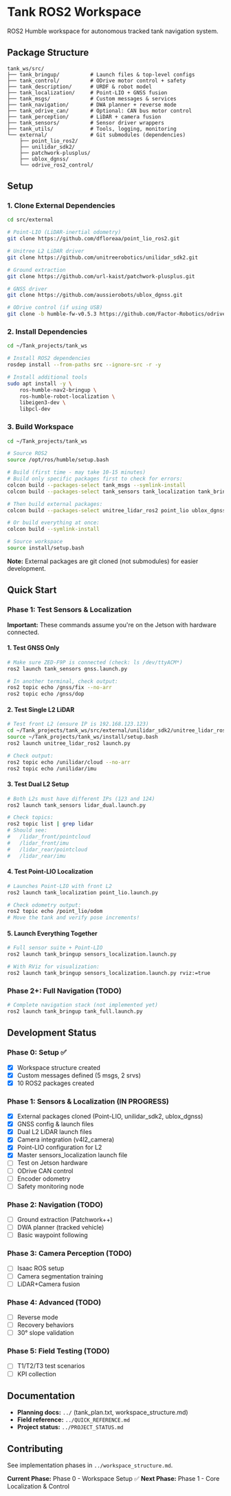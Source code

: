 # Tank ROS2 Workspace

ROS2 Humble workspace for autonomous tracked tank navigation system.

## Package Structure

```
tank_ws/src/
├── tank_bringup/          # Launch files & top-level configs
├── tank_control/          # ODrive motor control + safety
├── tank_description/      # URDF & robot model
├── tank_localization/     # Point-LIO + GNSS fusion
├── tank_msgs/             # Custom messages & services
├── tank_navigation/       # DWA planner + reverse mode
├── tank_odrive_can/       # Optional: CAN bus motor control
├── tank_perception/       # LiDAR + camera fusion
├── tank_sensors/          # Sensor driver wrappers
├── tank_utils/            # Tools, logging, monitoring
└── external/              # Git submodules (dependencies)
    ├── point_lio_ros2/
    ├── unilidar_sdk2/
    ├── patchwork-plusplus/
    ├── ublox_dgnss/
    └── odrive_ros2_control/
```

## Setup

### 1. Clone External Dependencies

```bash
cd src/external

# Point-LIO (LiDAR-inertial odometry)
git clone https://github.com/dfloreaa/point_lio_ros2.git

# Unitree L2 LiDAR driver
git clone https://github.com/unitreerobotics/unilidar_sdk2.git

# Ground extraction
git clone https://github.com/url-kaist/patchwork-plusplus.git

# GNSS driver
git clone https://github.com/aussierobots/ublox_dgnss.git

# ODrive control (if using USB)
git clone -b humble-fw-v0.5.3 https://github.com/Factor-Robotics/odrive_ros2_control.git
```

### 2. Install Dependencies

```bash
cd ~/Tank_projects/tank_ws

# Install ROS2 dependencies
rosdep install --from-paths src --ignore-src -r -y

# Install additional tools
sudo apt install -y \
    ros-humble-nav2-bringup \
    ros-humble-robot-localization \
    libeigen3-dev \
    libpcl-dev
```

### 3. Build Workspace

```bash
cd ~/Tank_projects/tank_ws

# Source ROS2
source /opt/ros/humble/setup.bash

# Build (first time - may take 10-15 minutes)
# Build only specific packages first to check for errors:
colcon build --packages-select tank_msgs --symlink-install
colcon build --packages-select tank_sensors tank_localization tank_bringup --symlink-install

# Then build external packages:
colcon build --packages-select unitree_lidar_ros2 point_lio ublox_dgnss --symlink-install

# Or build everything at once:
colcon build --symlink-install

# Source workspace
source install/setup.bash
```

**Note:** External packages are git cloned (not submodules) for easier development.

## Quick Start

### Phase 1: Test Sensors & Localization

**Important:** These commands assume you're on the Jetson with hardware connected.

#### 1. Test GNSS Only
```bash
# Make sure ZED-F9P is connected (check: ls /dev/ttyACM*)
ros2 launch tank_sensors gnss.launch.py

# In another terminal, check output:
ros2 topic echo /gnss/fix --no-arr
ros2 topic echo /gnss/dop
```

#### 2. Test Single L2 LiDAR
```bash
# Test front L2 (ensure IP is 192.168.123.123)
cd ~/Tank_projects/tank_ws/src/external/unilidar_sdk2/unitree_lidar_ros2
source ~/Tank_projects/tank_ws/install/setup.bash
ros2 launch unitree_lidar_ros2 launch.py

# Check output:
ros2 topic echo /unilidar/cloud --no-arr
ros2 topic echo /unilidar/imu
```

#### 3. Test Dual L2 Setup
```bash
# Both L2s must have different IPs (123 and 124)
ros2 launch tank_sensors lidar_dual.launch.py

# Check topics:
ros2 topic list | grep lidar
# Should see:
#   /lidar_front/pointcloud
#   /lidar_front/imu
#   /lidar_rear/pointcloud
#   /lidar_rear/imu
```

#### 4. Test Point-LIO Localization
```bash
# Launches Point-LIO with front L2
ros2 launch tank_localization point_lio.launch.py

# Check odometry output:
ros2 topic echo /point_lio/odom
# Move the tank and verify pose increments!
```

#### 5. Launch Everything Together
```bash
# Full sensor suite + Point-LIO
ros2 launch tank_bringup sensors_localization.launch.py

# With RViz for visualization:
ros2 launch tank_bringup sensors_localization.launch.py rviz:=true
```

### Phase 2+: Full Navigation (TODO)

```bash
# Complete navigation stack (not implemented yet)
ros2 launch tank_bringup tank_full.launch.py
```

## Development Status

### Phase 0: Setup ✅
- [x] Workspace structure created
- [x] Custom messages defined (5 msgs, 2 srvs)
- [x] 10 ROS2 packages created

### Phase 1: Sensors & Localization (IN PROGRESS)
- [x] External packages cloned (Point-LIO, unilidar_sdk2, ublox_dgnss)
- [x] GNSS config & launch files
- [x] Dual L2 LiDAR launch files
- [x] Camera integration (v4l2_camera)
- [x] Point-LIO configuration for L2
- [x] Master sensors_localization launch file
- [ ] Test on Jetson hardware
- [ ] ODrive CAN control
- [ ] Encoder odometry
- [ ] Safety monitoring node

### Phase 2: Navigation (TODO)
- [ ] Ground extraction (Patchwork++)
- [ ] DWA planner (tracked vehicle)
- [ ] Basic waypoint following

### Phase 3: Camera Perception (TODO)
- [ ] Isaac ROS setup
- [ ] Camera segmentation training
- [ ] LiDAR+Camera fusion

### Phase 4: Advanced (TODO)
- [ ] Reverse mode
- [ ] Recovery behaviors
- [ ] 30° slope validation

### Phase 5: Field Testing (TODO)
- [ ] T1/T2/T3 test scenarios
- [ ] KPI collection

## Documentation

- **Planning docs:** `../` (tank_plan.txt, workspace_structure.md)
- **Field reference:** `../QUICK_REFERENCE.md`
- **Project status:** `../PROJECT_STATUS.md`

## Contributing

See implementation phases in `../workspace_structure.md`.

**Current Phase:** Phase 0 - Workspace Setup ✅
**Next Phase:** Phase 1 - Core Localization & Control

